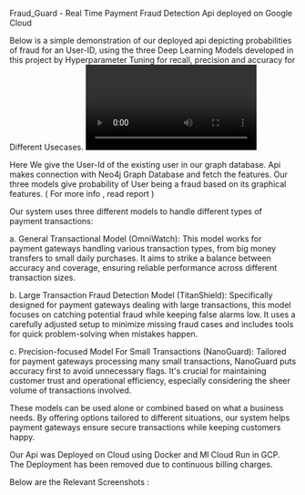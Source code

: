 Fraud_Guard - Real Time Payment Fraud Detection Api deployed on Google Cloud

Below is a simple demonstration of our deployed api depicting probabilities of fraud for an User-ID, using the three Deep Learning Models developed in this project by Hyperparameter Tuning for recall, precision and accuracy for Different Usecases.
<video src="https://github.com/coolwednesday/Fraud_Guard/assets/98943137/d9531c94-9897-4822-9103-1512a6b8cd0f"/>


Here We give the User-Id of the existing user in our graph database. 
Api makes connection with Neo4j Graph Database and fetch the features.
Our three models give probability of User being a fraud based on its graphical features. ( For more info , read report )


Our system uses three different models to handle different types of payment transactions:

a. General Transactional Model (OmniWatch): This model works for payment gateways handling various transaction types, from big money transfers to small daily purchases. It aims to strike a balance between accuracy and coverage, ensuring reliable performance across different transaction sizes.

b. Large Transaction Fraud Detection Model (TitanShield): Specifically designed for payment gateways dealing with large transactions, this model focuses on catching potential fraud while keeping false alarms low. It uses a carefully adjusted setup to minimize missing fraud cases and includes tools for quick problem-solving when mistakes happen.

c. Precision-focused Model For Small Transactions (NanoGuard): Tailored for payment gateways processing many small transactions, NanoGuard puts accuracy first to avoid unnecessary flags. It's crucial for maintaining customer trust and operational efficiency, especially considering the sheer volume of transactions involved.

These models can be used alone or combined based on what a business needs. By offering options tailored to different situations, our system helps payment gateways ensure secure transactions while keeping customers happy.

Our Api was Deployed on Cloud using Docker and Ml Cloud Run in GCP. The Deployment has been removed due to continuous billing charges.


Below are the Relevant Screenshots :
